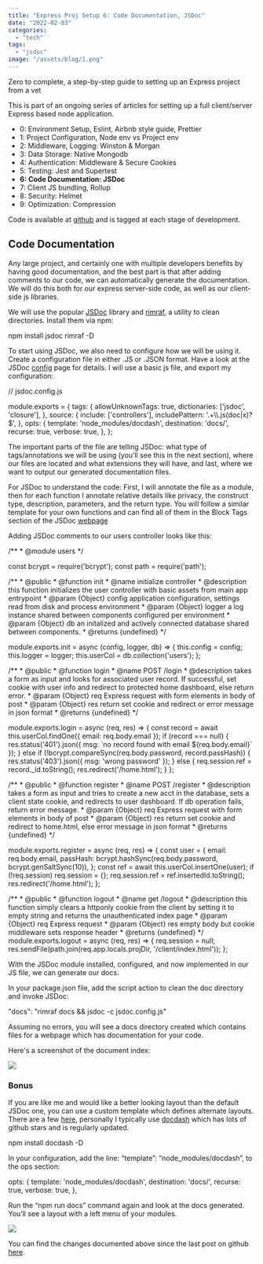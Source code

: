 ```yaml
---
title: "Express Proj Setup 6: Code Documentation, JSDoc"
date: "2022-02-03"
categories: 
  - "tech"
tags: 
  - "jsdoc"
image: "/assets/blog/1.png"
---
```


Zero to complete, a step-by-step guide to setting up an Express project from a vet

This is part of an ongoing series of articles for setting up a full client/server Express based node application.

- 0: Environment Setup, Eslint, Airbnb style guide, Prettier
- 1: Project Configuration, Node env vs Project env
- 2: Middleware, Logging: Winston & Morgan
- 3: Data Storage: Native Mongodb
- 4: Authentication: Middleware & Secure Cookies
- 5: Testing: Jest and Supertest
- **6: Code Documentation: JSDoc**
- 7: Client JS bundling, Rollup
- 8: Security: Helmet
- 9: Optimization: Compression

Code is available at [github](https://github.com/paultman/full-express-setup) and is tagged at each stage of development.

## Code Documentation

Any large project, and certainly one with multiple developers benefits by having good documentation, and the best part is that after adding comments to our code, we can automatically generate the documentation. We will do this both for our express server-side code, as well as our client-side js libraries.

We will use the popular [JSDoc](https://jsdoc.app) library and [rimraf](https://github.com/isaacs/rimraf), a utility to clean directories. Install them via npm:

npm install jsdoc rimraf -D

To start using JSDoc, we also need to configure how we will be using it. Create a configuration file in either .JS or .JSON format. Have a look at the JSDoc [config](https://jsdoc.app/about-configuring-jsdoc.html) page for details. I will use a basic js file, and export my configuration:

// jsdoc.config.js

module.exports = {
  tags: {
    allowUnknownTags: true,
    dictionaries: \['jsdoc', 'closure'\],
  },
  source: {
    include: \['controllers'\],
    includePattern: '.+\\\\.js(doc|x)?$',
  },
  opts: {
    template: 'node\_modules/docdash',
    destination: 'docs/',
    recurse: true,
    verbose: true,
  },
};

The important parts of the file are telling JSDoc: what type of tags/annotations we will be using (you’ll see this in the next section), where our files are located and what extensions they will have, and last, where we want to output our generated documentation files.

For JSDoc to understand the code: First, I will annotate the file as a module, then for each function I annotate relative details like privacy, the construct type, description, parameters, and the return type. You will follow a similar template for your own functions and can find all of them in the Block Tags section of the JSDoc [webpage](https://jsdoc.app/index.html)

Adding JSDoc comments to our users controller looks like this:

/\*\*
 \* @module users
 \*/

const bcrypt = require('bcrypt');
const path = require('path');

/\*\*
 \* @public
 \* @function init
 \* @name initialize controller
 \* @description this function initializes the user controller with basic assets from main app entrypoint
 \* @param {Object} config application configuration, settings read from disk and process environment
 \* @param {Object} logger a log instance shared between components configured per environment
 \* @param {Object} db an initalized and actively connected database shared between components.
 \* @returns {undefined}
 \*/

module.exports.init = async (config, logger, db) => {
  this.config = config;
  this.logger = logger;
  this.userCol = db.collection('users');
};

/\*\*
 \* @public
 \* @function login
 \* @name POST /login
 \* @description takes a form as input and looks for associated user record.  If successful, set cookie with user info and redirect to protected home dashboard, else return error.
 \* @param {Object} req Express request with form elements in body of post
 \* @param {Object} res return set cookie and redirect or error message in json format
 \* @returns {undefined}
 \*/

module.exports.login = async (req, res) => {
  const record = await this.userCol.findOne({ email: req.body.email });
  if (record === null) {
    res.status('401').json({ msg: \`no record found with email ${req.body.email}\` });
  } else if (!bcrypt.compareSync(req.body.password, record.passHash)) {
    res.status('403').json({ msg: 'wrong password' });
  } else {
    req.session.ref = record.\_id.toString();
    res.redirect('/home.html');
  }
};

/\*\*
 \* @public
 \* @function register
 \* @name POST /register
 \* @description takes a form as input and tries to create a new acct in the database, sets a client state cookie, and redirects to user dashboard.  If db operation fails, return error message.
 \* @param {Object} req Express request with form elements in body of post
 \* @param {Object} res return set cookie and redirect to home.html, else error message in json format
 \* @returns {undefined}
 \*/

module.exports.register = async (req, res) => {
  const user = {
    email: req.body.email,
    passHash: bcrypt.hashSync(req.body.password, bcrypt.genSaltSync(10)),
  };
  const ref = await this.userCol.insertOne(user);
  if (!req.session) req.session = {};
  req.session.ref = ref.insertedId.toString();
  res.redirect('/home.html');
};

/\*\*
 \* @public
 \* @function logout
 \* @name get /logout
 \* @description this function simply clears a httponly cookie from the client by setting it to empty string and returns the unauthenticated index page
 \* @param {Object} req Express request
 \* @param {Object} res empty body but cookie middleware sets response header
 \* @returns {undefined}
 \*/
module.exports.logout = async (req, res) => {
  req.session = null;
  res.sendFile(path.join(req.app.locals.projDir, '/client/index.html'));
};

With the JSDoc module installed, configured, and now implemented in our JS file, we can generate our docs. 

In your package.json file, add the script action to clean the doc directory and invoke JSDoc:

"docs": "rimraf docs && jsdoc -c jsdoc.config.js"

Assuming no errors, you will see a docs directory created which contains files for a webpage which has documentation for your code.

Here's a screenshot of the document index:

![](http://www.paultman.com/wp-content/uploads/2022/02/d0d83-screen-shot-2022-02-03-at-12.11.50-pm.png?w=1024&h=980)

### Bonus

If you are like me and would like a better looking layout than the default JSDoc one, you can use a custom template which defines alternate layouts. There are a few [here](https://cancerberosgx.github.io/jsdoc-templates-demo/demo/), personally I typically use [docdash](https://github.com/clenemt/docdash) which has lots of github stars and is regularly updated.

npm install docdash -D

In your configuration, add the line: “template”: “node\_modules/docdash”, to the ops section:

  opts: {
    template: 'node\_modules/docdash',
    destination: 'docs/',
    recurse: true,
    verbose: true,
  },

Run the “npm run docs” command again and look at the docs generated. You’ll see a layout with a left menu of your modules.

![](http://www.paultman.com/wp-content/uploads/2022/02/20019-screen-shot-2022-02-03-at-12.13.31-pm.png?w=1024&h=684)

You can find the changes documented above since the last post on github [here](https://github.com/paultman/full-express-setup/compare/v1.5...v1.6).
